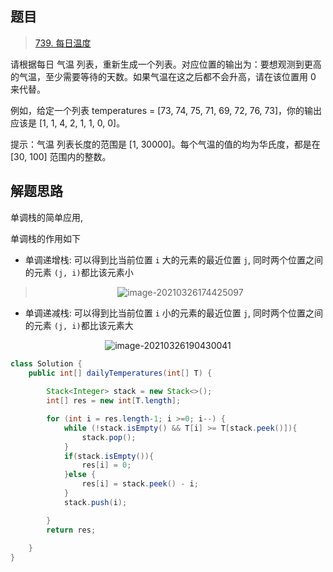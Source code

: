 ## 题目

> [739. 每日温度](https://leetcode-cn.com/problems/daily-temperatures/)

请根据每日 气温 列表，重新生成一个列表。对应位置的输出为：要想观测到更高的气温，至少需要等待的天数。如果气温在这之后都不会升高，请在该位置用 0 来代替。

例如，给定一个列表 temperatures = [73, 74, 75, 71, 69, 72, 76, 73]，你的输出应该是 [1, 1, 4, 2, 1, 1, 0, 0]。

提示：气温 列表长度的范围是 [1, 30000]。每个气温的值的均为华氏度，都是在 [30, 100] 范围内的整数。

## 解题思路

单调栈的简单应用,

单调栈的作用如下

* 单调递增栈: 可以得到比当前位置 `i` 大的元素的最近位置 `j`,  同时两个位置之间的元素 `(j, i)`都比该元素小

> <center><img src="https://ning-wang.oss-cn-beijing.aliyuncs.com/blog-imags/image-20210326174425097.png" alt="image-20210326174425097"  /></center>

* 单调递减栈: 可以得到比当前位置 `i` 小的元素的最近位置 `j`,  同时两个位置之间的元素 `(j, i)`都比该元素大

<center><img src="https://ning-wang.oss-cn-beijing.aliyuncs.com/blog-imags/image-20210326190430041.png" alt="image-20210326190430041"  /></center>

```java
class Solution {
    public int[] dailyTemperatures(int[] T) {
        
        Stack<Integer> stack = new Stack<>();
        int[] res = new int[T.length];

        for (int i = res.length-1; i >=0; i--) {
            while (!stack.isEmpty() && T[i] >= T[stack.peek()]){
                stack.pop();
            }
            if(stack.isEmpty()){
                res[i] = 0;
            }else {
                res[i] = stack.peek() - i;
            }
            stack.push(i);

        }
        return res;
        
    }
}
```

> <center></center>